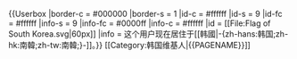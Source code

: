 {{Userbox
  |border-c = #000000
  |border-s = 1
  |id-c     = #ffffff
  |id-s     = 9
  |id-fc    = #ffffff
  |info-s   = 9
  |info-fc  = #0000ff
  |info-c   = #ffffff
  |id       = [[File:Flag of South Korea.svg|60px]]
  |info     = 这个用户现在居住于[[韩國|-{zh-hans:韩国;zh-hk:南韓;zh-tw:南韓;}-]]。}}
<includeonly>[[Category:韩国维基人|{{PAGENAME}}]] 
</includeonly>